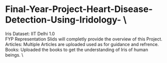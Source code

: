# Final-Year-Project-Heart-Disease-Detection-Using-Iridology- \
Iris Dataset:  IIT Delhi 1.0 \
FYP Representation Slids will completly provide the overview of this Project. \
Articles: Multiple Articles are uploaded used as for guidance and refrence. \
Books: Uploaded the books to get the understanding of Iris of human beings. \

